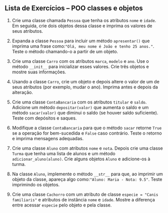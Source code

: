 ## Lista de Exercícios – POO classes e objetos 

1. Crie uma classe chamada `Pessoa` que tenha os atributos `nome` e `idade`. Em seguida, crie dois objetos dessa classe e imprima os valores de seus atributos.

2. Expanda a classe `Pessoa` para incluir um método `apresentar()` que imprima uma frase como:`"Olá, meu nome é João e tenho 25 anos."`. Teste o método chamando-o a partir de um objeto.

3. Crie uma classe `Carro` com os atributos `marca`, `modelo` e `ano`. Use o método `__init__` para inicializar esses valores. Crie três objetos e mostre suas informações.

4. Usando a classe `Carro`, crie um objeto e depois altere o valor de um de seus atributos (por exemplo, mudar o ano). Imprima antes e depois da alteração.

5. Crie uma classe `ContaBancaria` com os atributos `titular` e `saldo`. Adicione um método `depositar(valor)` que aumenta o saldo e um método `sacar(valor)` que diminui o saldo (se houver saldo suficiente). Teste com depósitos e saques.

6. Modifique a classe `ContaBancaria` para que o método `sacar` retorne `True` se a operação for bem-sucedida e `False` caso contrário. Teste o retorno e imprima mensagens adequadas.

7. Crie uma classe `Aluno` com atributos `nome` e `nota`. Depois crie uma classe `Turma` que tenha uma lista de alunos e um método `adicionar_aluno(aluno)`. Crie alguns objetos `Aluno` e adicione-os à turma.

8. Na classe `Aluno`, implemente o método `__str__` para que, ao imprimir um objeto da classe, apareça algo como:`"Aluno: Maria - Nota: 9.5"`. Teste imprimindo os objetos.

9. Crie uma classe `Cachorro` com um atributo de classe `especie = "Canis familiaris"` e atributos de instância `nome` e `idade`. Mostre a diferença entre acessar `especie` pelo objeto e pela classe.
